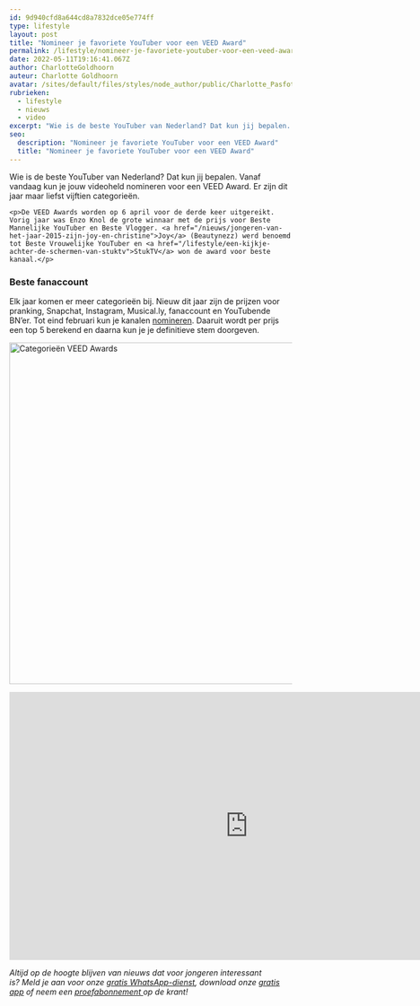 ```yaml
---
id: 9d940cfd8a644cd8a7832dce05e774ff
type: lifestyle
layout: post
title: "Nomineer je favoriete YouTuber voor een VEED Award"
permalink: /lifestyle/nomineer-je-favoriete-youtuber-voor-een-veed-award/
date: 2022-05-11T19:16:41.067Z
author: CharlotteGoldhoorn
auteur: Charlotte Goldhoorn
avatar: /sites/default/files/styles/node_author/public/Charlotte_PasfotoDSC01555%20EXTRA.jpg?itok=Uh1_j08g
rubrieken:
  - lifestyle
  - nieuws
  - video
excerpt: "Wie is de beste YouTuber van Nederland? Dat kun jij bepalen. Vanaf vandaag kun je jouw videoheld nomineren voor een VEED Award. Er zijn dit jaar maar liefst vijftien categorieën.  "
seo:
  description: "Nomineer je favoriete YouTuber voor een VEED Award"
  title: "Nomineer je favoriete YouTuber voor een VEED Award"
---
```

Wie is de beste YouTuber van Nederland? Dat kun jij bepalen. Vanaf vandaag kun je jouw videoheld nomineren voor een VEED Award. Er zijn dit jaar maar liefst vijftien categorieën.  

    <p>De VEED Awards worden op 6 april voor de derde keer uitgereikt. Vorig jaar was Enzo Knol de grote winnaar met de prijs voor Beste Mannelijke YouTuber en Beste Vlogger. <a href="/nieuws/jongeren-van-het-jaar-2015-zijn-joy-en-christine">Joy</a> (Beautynezz) werd benoemd tot Beste Vrouwelijke YouTuber en <a href="/lifestyle/een-kijkje-achter-de-schermen-van-stuktv">StukTV</a> won de award voor beste kanaal.</p>
<h3>Beste fanaccount</h3>
<p>Elk jaar komen er meer categorieën bij. Nieuw dit jaar zijn de prijzen voor pranking, Snapchat, Instagram, Musical.ly, fanaccount en YouTubende BN’er. Tot eind februari kun je kanalen <a href="http://veed.nl/awards/nominaties/" target="_blank">nomineren</a>. Daaruit wordt per prijs een top 5 berekend en daarna kun je je definitieve stem doorgeven.</p>
<p><div class="media media-element-container media-default"><div id="file-415731" class="file file-image file-image-jpeg">

        
  
  <div class="content">
    <img alt="Categorieën VEED Awards" title="Beeld VEED" height="609" width="839" class="media-element file-default" data-delta="1" src="/sites/default/files/VEED%20Awards.JPG">  </div>

  
</div>
</div>
<p><iframe allowfullscreen="" frameborder="0" height="478" src="https://www.youtube.com/embed/O54TnjTYA2o?rel=0" width="850"></iframe></p>
<p><em>Altijd op de hoogte blijven van nieuws dat voor jongeren interessant is? Meld je aan voor onze <a href="/whatsapp">gratis WhatsApp-dienst</a>, download onze <a href="/app">gratis app</a> of neem een <a href="https://abonneren.sevendays.nl/abonneren/abonnementen/ae/artikel">proefabonnement </a>op de krant!</em></p>  
